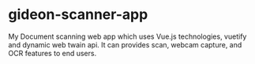 # gideon-scanner-app
My Document scanning web app which uses Vue.js technologies, vuetify and dynamic web twain api. It can provides scan, webcam capture, and OCR features to end users.
